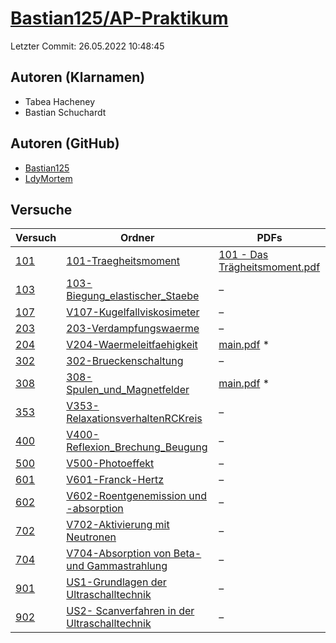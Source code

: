 # [Bastian125/AP-Praktikum](https://github.com/Bastian125/AP-Praktikum)

Letzter Commit: 26.05.2022 10:48:45

## Autoren (Klarnamen)
- Tabea Hacheney
- Bastian Schuchardt

## Autoren (GitHub)
- [Bastian125](https://github.com/Bastian125)
- [LdyMortem](https://github.com/LdyMortem)

## Versuche

|        Versuch         |                                                                          Ordner                                                                           |                                                                                         PDFs                                                                                         |
|------------------------|-----------------------------------------------------------------------------------------------------------------------------------------------------------|--------------------------------------------------------------------------------------------------------------------------------------------------------------------------------------|
|[101](../../versuch/101)|[101-Traegheitsmoment](https://github.com/Bastian125/AP-Praktikum/tree/master/101-Traegheitsmoment)                                                        |[101 - Das Trägheitsmoment.pdf](https://docs.google.com/viewer?url=https://raw.githubusercontent.com/Bastian125/AP-Praktikum/master/Versuche/101%20-%20Das%20Tr%C3%A4gheitsmoment.pdf)|
|[103](../../versuch/103)|[103-Biegung_elastischer_Staebe](https://github.com/Bastian125/AP-Praktikum/tree/master/103-Biegung_elastischer_Staebe)                                    |–                                                                                                                                                                                     |
|[107](../../versuch/107)|[V107-Kugelfallviskosimeter](https://github.com/Bastian125/AP-Praktikum/tree/master/V107-Kugelfallviskosimeter)                                            |–                                                                                                                                                                                     |
|[203](../../versuch/203)|[203-Verdampfungswaerme](https://github.com/Bastian125/AP-Praktikum/tree/master/203-Verdampfungswaerme)                                                    |–                                                                                                                                                                                     |
|[204](../../versuch/204)|[V204-Waermeleitfaehigkeit](https://github.com/Bastian125/AP-Praktikum/tree/master/V204-Waermeleitfaehigkeit)                                              |[main.pdf](https://docs.google.com/viewer?url=https://raw.githubusercontent.com/NicoWeio/awesome-ap-pdfs/main/Bastian125%E2%88%95AP-Praktikum/204/main.pdf) \*                        |
|[302](../../versuch/302)|[302-Brueckenschaltung](https://github.com/Bastian125/AP-Praktikum/tree/master/302-Brueckenschaltung)                                                      |–                                                                                                                                                                                     |
|[308](../../versuch/308)|[308-Spulen_und_Magnetfelder](https://github.com/Bastian125/AP-Praktikum/tree/master/308-Spulen_und_Magnetfelder)                                          |[main.pdf](https://docs.google.com/viewer?url=https://raw.githubusercontent.com/NicoWeio/awesome-ap-pdfs/main/Bastian125%E2%88%95AP-Praktikum/308/main.pdf) \*                        |
|[353](../../versuch/353)|[V353-RelaxationsverhaltenRCKreis](https://github.com/Bastian125/AP-Praktikum/tree/master/V353-RelaxationsverhaltenRCKreis)                                |–                                                                                                                                                                                     |
|[400](../../versuch/400)|[V400-Reflexion_Brechung_Beugung](https://github.com/Bastian125/AP-Praktikum/tree/master/V400-Reflexion_Brechung_Beugung)                                  |–                                                                                                                                                                                     |
|[500](../../versuch/500)|[V500-Photoeffekt](https://github.com/Bastian125/AP-Praktikum/tree/master/V500-Photoeffekt)                                                                |–                                                                                                                                                                                     |
|[601](../../versuch/601)|[V601-Franck-Hertz](https://github.com/Bastian125/AP-Praktikum/tree/master/V601-Franck-Hertz)                                                              |–                                                                                                                                                                                     |
|[602](../../versuch/602)|[V602-Roentgenemission und -absorption](https://github.com/Bastian125/AP-Praktikum/tree/master/V602-Roentgenemission%20und%20-absorption)                  |–                                                                                                                                                                                     |
|[702](../../versuch/702)|[V702-Aktivierung mit Neutronen](https://github.com/Bastian125/AP-Praktikum/tree/master/V702-Aktivierung%20mit%20Neutronen)                                |–                                                                                                                                                                                     |
|[704](../../versuch/704)|[V704-Absorption von Beta- und Gammastrahlung](https://github.com/Bastian125/AP-Praktikum/tree/master/V704-Absorption%20von%20Beta-%20und%20Gammastrahlung)|–                                                                                                                                                                                     |
|[901](../../versuch/901)|[US1-Grundlagen der Ultraschalltechnik](https://github.com/Bastian125/AP-Praktikum/tree/master/US1-Grundlagen%20der%20Ultraschalltechnik)                  |–                                                                                                                                                                                     |
|[902](../../versuch/902)|[US2- Scanverfahren in der Ultraschalltechnik](https://github.com/Bastian125/AP-Praktikum/tree/master/US2-%20Scanverfahren%20in%20der%20Ultraschalltechnik)|–                                                                                                                                                                                     |
